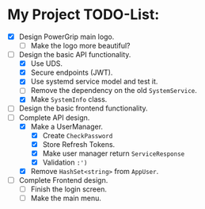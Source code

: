 # My Project TODO-List:

- [X] Design PowerGrip main logo.
  - [ ] Make the logo more beautiful?
- [ ] Design the basic API functionality.
  - [X] Use UDS.
  - [X] Secure endpoints (JWT).
  - [X] Use systemd service model and test it.
  - [ ] Remove the dependency on the old `SystemService`.
  - [X] Make `SystemInfo` class.
- [ ] Design the basic frontend functionality.
- [ ] Complete API design.
  - [X] Make a UserManager.
    - [X] Create `CheckPassword`
    - [X] Store Refresh Tokens.
    - [x] Make user manager return `ServiceResponse`
    - [x] Validation `:')`
  - [x] Remove `HashSet<string>` from `AppUser`.
- [ ] Complete Frontend design.
  - [ ] Finish the login screen.
  - [ ] Make the main menu.